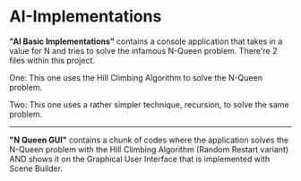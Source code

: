 # AI-Implementations

<b>"AI Basic Implementations"</b> contains a console application that takes in a value for N and tries to solve the infamous N-Queen problem. There're 2 files within this project.

One: This one uses the Hill Climbing Algorithm to solve the N-Queen problem.

Two: This one uses a rather simpler technique, recursion, to solve the same problem.


***********************


<b>"N Queen GUI"</b> contains a chunk of codes where the application solves the N-Queen problem with the Hill Climbing Algorithm (Random Restart variant) AND shows it on the Graphical User Interface that is implemented with Scene Builder.
